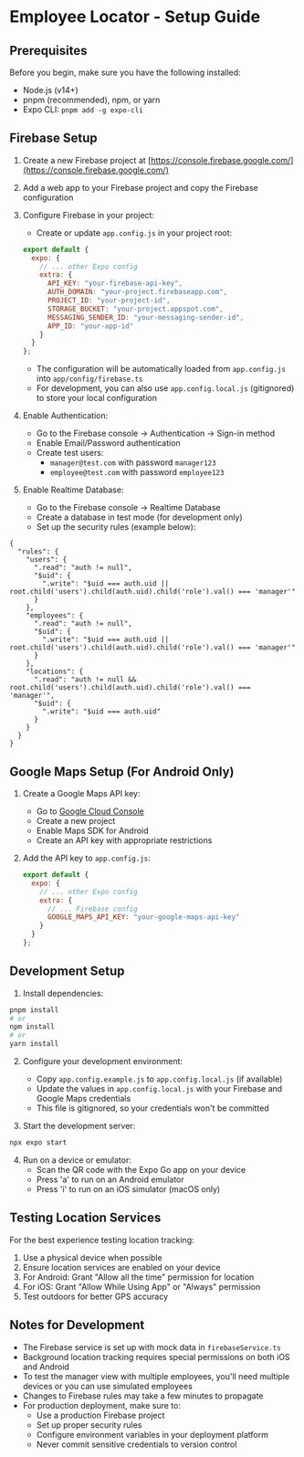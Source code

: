 # Employee Locator - Setup Guide

## Prerequisites

Before you begin, make sure you have the following installed:
- Node.js (v14+)
- pnpm (recommended), npm, or yarn
- Expo CLI: `pnpm add -g expo-cli`

## Firebase Setup

1. Create a new Firebase project at [https://console.firebase.google.com/](https://console.firebase.google.com/)

2. Add a web app to your Firebase project and copy the Firebase configuration

3. Configure Firebase in your project:
   - Create or update `app.config.js` in your project root:
   ```javascript
   export default {
     expo: {
       // ... other Expo config
       extra: {
         API_KEY: "your-firebase-api-key",
         AUTH_DOMAIN: "your-project.firebaseapp.com",
         PROJECT_ID: "your-project-id",
         STORAGE_BUCKET: "your-project.appspot.com",
         MESSAGING_SENDER_ID: "your-messaging-sender-id",
         APP_ID: "your-app-id"
       }
     }
   };
   ```
   - The configuration will be automatically loaded from `app.config.js` into `app/config/firebase.ts`
   - For development, you can also use `app.config.local.js` (gitignored) to store your local configuration

4. Enable Authentication:
   - Go to the Firebase console → Authentication → Sign-in method
   - Enable Email/Password authentication
   - Create test users:
     - `manager@test.com` with password `manager123`
     - `employee@test.com` with password `employee123`

5. Enable Realtime Database:
   - Go to the Firebase console → Realtime Database
   - Create a database in test mode (for development only)
   - Set up the security rules (example below):

```
{
  "rules": {
    "users": {
      ".read": "auth != null",
      "$uid": {
        ".write": "$uid === auth.uid || root.child('users').child(auth.uid).child('role').val() === 'manager'"
      }
    },
    "employees": {
      ".read": "auth != null",
      "$uid": {
        ".write": "$uid === auth.uid || root.child('users').child(auth.uid).child('role').val() === 'manager'"
      }
    },
    "locations": {
      ".read": "auth != null && root.child('users').child(auth.uid).child('role').val() === 'manager'",
      "$uid": {
        ".write": "$uid === auth.uid"
      }
    }
  }
}
```

## Google Maps Setup (For Android Only)

1. Create a Google Maps API key:
   - Go to [Google Cloud Console](https://console.cloud.google.com/)
   - Create a new project
   - Enable Maps SDK for Android
   - Create an API key with appropriate restrictions

2. Add the API key to `app.config.js`:
   ```javascript
   export default {
     expo: {
       // ... other Expo config
       extra: {
         // ... Firebase config
         GOOGLE_MAPS_API_KEY: "your-google-maps-api-key"
       }
     }
   };
   ```

## Development Setup

1. Install dependencies:
```bash
pnpm install
# or
npm install
# or
yarn install
```

2. Configure your development environment:
   - Copy `app.config.example.js` to `app.config.local.js` (if available)
   - Update the values in `app.config.local.js` with your Firebase and Google Maps credentials
   - This file is gitignored, so your credentials won't be committed

3. Start the development server:
```bash
npx expo start
```

4. Run on a device or emulator:
   - Scan the QR code with the Expo Go app on your device
   - Press 'a' to run on an Android emulator
   - Press 'i' to run on an iOS simulator (macOS only)

## Testing Location Services

For the best experience testing location tracking:

1. Use a physical device when possible
2. Ensure location services are enabled on your device
3. For Android: Grant "Allow all the time" permission for location
4. For iOS: Grant "Allow While Using App" or "Always" permission
5. Test outdoors for better GPS accuracy

## Notes for Development

- The Firebase service is set up with mock data in `firebaseService.ts`
- Background location tracking requires special permissions on both iOS and Android
- To test the manager view with multiple employees, you'll need multiple devices or you can use simulated employees
- Changes to Firebase rules may take a few minutes to propagate
- For production deployment, make sure to:
  - Use a production Firebase project
  - Set up proper security rules
  - Configure environment variables in your deployment platform
  - Never commit sensitive credentials to version control 